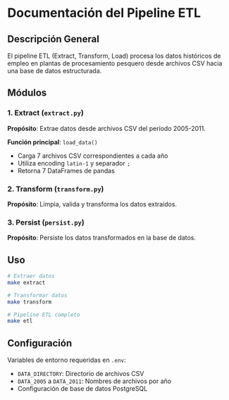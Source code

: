 # Documentación del Pipeline ETL

## Descripción General

El pipeline ETL (Extract, Transform, Load) procesa los datos históricos de empleo en plantas de procesamiento pesquero desde archivos CSV hacia una base de datos estructurada.

## Módulos

### 1. Extract (`extract.py`)

**Propósito**: Extrae datos desde archivos CSV del período 2005-2011.

**Función principal**: `load_data()`
- Carga 7 archivos CSV correspondientes a cada año
- Utiliza encoding `latin-1` y separador `;`
- Retorna 7 DataFrames de pandas

### 2. Transform (`transform.py`)

**Propósito**: Limpia, valida y transforma los datos extraídos.

### 3. Persist (`persist.py`)

**Propósito**: Persiste los datos transformados en la base de datos.

## Uso

```bash
# Extraer datos
make extract

# Transformar datos
make transform

# Pipeline ETL completo
make etl
```

## Configuración

Variables de entorno requeridas en `.env`:
- `DATA_DIRECTORY`: Directorio de archivos CSV
- `DATA_2005` a `DATA_2011`: Nombres de archivos por año
- Configuración de base de datos PostgreSQL